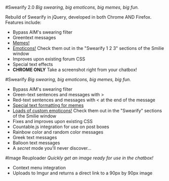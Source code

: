 #Swearify 2.0
_Big swearing, big emoticons, big memes, big fun._

Rebuild of Swearify in jQuery, developed in both Chrome AND Firefox. Features include:
- Bypass AIM's swearing filter
- Greentext messages
- [Memes!](https://github.com/HulaSamsquanch/aimgames/wiki/Swearify#list-of-memes-outdated)
- [Emoticons!](https://github.com/HulaSamsquanch/aimgames/wiki/Swearify#list-of-emoticons) Check them out in the "Swearify 1 2 3" sections of the Smilie window
- Improves upon existing forum CSS
- Special text effects
- __CHROME ONLY__ Take a screenshot right from your chatbox!

#Swearify
_Big swearing, big emoticons, big memes, big fun._
- Bypass AIM's swearing filter
- Green-text sentences and messages with >
- Red-text sentences and messages with < at the end of the message
- [Special text formatting for memes](https://github.com/HulaSamsquanch/aimgames/wiki/Swearify#list-of-memes-outdated)
- [Loads of custom emoticons!](https://github.com/HulaSamsquanch/aimgames/wiki/Swearify#list-of-emoticons) Check them out in the "Swearify" sections of the Smilie window
- Fixes and improves upon existing CSS
- Countable.js integration for use on post boxes
- Rainbow color and random color messages
- Greek text messages
- Balloon text messages
- A _secret_ mode you'll never discover...

#Image Reuploader
_Quickly get an image ready for use in the chatbox!_
- Context menu integration
- Uploads to Imgur and returns a direct link to a 90px by 90px image
